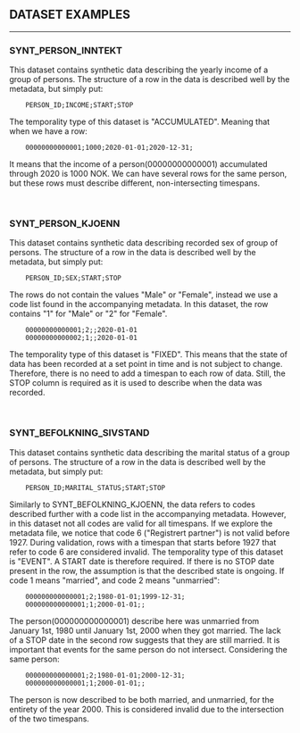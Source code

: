 ## DATASET EXAMPLES
______
### SYNT_PERSON_INNTEKT
This dataset contains synthetic data describing the yearly income of a group of persons.
The structure of a row in the data is described well by the metadata, but simply put:
        
        PERSON_ID;INCOME;START;STOP

The temporality type of this dataset is "ACCUMULATED". Meaning that when we have a row:

        00000000000001;1000;2020-01-01;2020-12-31;

It means that the income of a person(00000000000001) accumulated through 2020 is 1000 NOK.
We can have several rows for the same person, but these rows must describe different, non-intersecting timespans.
&nbsp;

&nbsp; 

### SYNT_PERSON_KJOENN
This dataset contains synthetic data describing recorded sex of group of persons.
The structure of a row in the data is described well by the metadata, but simply put:

        PERSON_ID;SEX;START;STOP

The rows do not contain the values "Male" or "Female", instead we use a code list found in the accompanying metadata.
In this dataset, the row contains "1" for "Male" or "2" for "Female".

        00000000000001;2;;2020-01-01
        00000000000002;1;;2020-01-01

The temporality type of this dataset is "FIXED". This means that the state of data has been recorded at a set point in time and is not subject to change. Therefore, there is no need to add a timespan to each row of data.
Still, the STOP column is required as it is used to describe when the data was recorded.
&nbsp;

&nbsp;

### SYNT_BEFOLKNING_SIVSTAND
This dataset contains synthetic data describing the marital status of a group of persons.
The structure of a row in the data is described well by the metadata, but simply put:

        PERSON_ID;MARITAL_STATUS;START;STOP

Similarly to SYNT_BEFOLKNING_KJOENN, the data refers to codes described further with a code list in the accompanying metadata. However, in this dataset not all codes are valid for all timespans.
If we explore the metadata file, we notice that code 6 ("Registrert partner") is not valid before 1927. During validation, rows with a timespan that starts before 1927 that refer to code 6 are considered invalid.
The temporality type of this dataset is "EVENT". A START date is therefore required. If there is no STOP date present in the row, the assumption is that the described state is ongoing.
If code 1 means "married", and code 2 means "unmarried":

        000000000000001;2;1980-01-01;1999-12-31;
        000000000000001;1;2000-01-01;;

The person(000000000000001) describe here was unmarried from January 1st, 1980 until January 1st, 2000 when they got married. The lack of a STOP date in the second row suggests that they are still married.
It is important that events for the same person do not intersect. Considering the same person:

        000000000000001;2;1980-01-01;2000-12-31;
        000000000000001;1;2000-01-01;;

The person is now described to be both married, and unmarried, for the entirety of the year 2000. This is considered invalid due to the intersection of the two timespans.
&nbsp;

&nbsp; 

